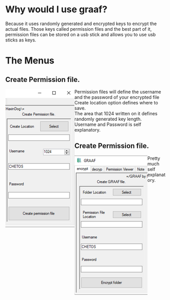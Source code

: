 <h1>Why would I use graaf?</h1>
<p1>Because it uses randomly generated and encrypted keys to encrypt the actual files. Those keys called permission files and the best part of it, permission files can be stored on a usb stick and allows you to use usb sticks as keys.</p1>
<h1>The Menus</h1>
<h2>Create Permission file.</h2>
<img src="https://raw.githubusercontent.com/Cryptor-droid/graaf/master/Images/a%202.jpg" style="float:left">
<p1>Permission files will define the username and the password of your encrypted file<br>
  Create location option defines where to save.<br>
  The area that 1024 written on it defines randomly generated key length.<br>
  Username and Password is self explanatory.
  </2>
  <h2>Create Permission file.</h2>
<img src="https://raw.githubusercontent.com/Cryptor-droid/graaf/master/Images/a%201.jpg" style="float:left">
<p1>Pretty much self explanatory.</p1>
